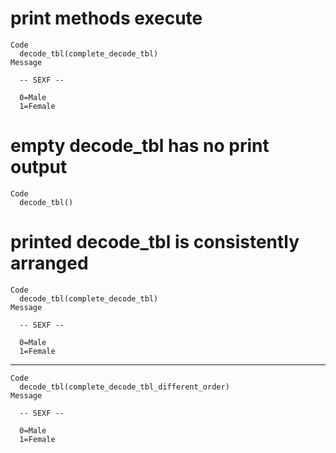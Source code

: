 # print methods execute

    Code
      decode_tbl(complete_decode_tbl)
    Message
      
      -- SEXF --
      
      0=Male
      1=Female

# empty decode_tbl has no print output

    Code
      decode_tbl()

# printed decode_tbl is consistently arranged

    Code
      decode_tbl(complete_decode_tbl)
    Message
      
      -- SEXF --
      
      0=Male
      1=Female

---

    Code
      decode_tbl(complete_decode_tbl_different_order)
    Message
      
      -- SEXF --
      
      0=Male
      1=Female

